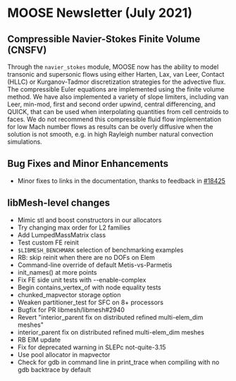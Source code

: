 # MOOSE Newsletter (July 2021)

## Compressible Navier-Stokes Finite Volume (CNSFV)

Through the `navier_stokes` module, MOOSE now has the ability to model transonic
and supersonic flows using either Harten, Lax, van Leer, Contact (HLLC) or
Kurganov-Tadmor discretization strategies for the advective flux. The
compressible Euler equations are implemented using the finite volume method. We
have also implemented a variety of slope limiters, including van Leer, min-mod,
first and second order upwind, central differencing, and QUICK, that can be used
when interpolating quantities from cell centroids to faces. We do not recommend
this compressible fluid flow implementation for low Mach number flows as results
can be overly diffusive when the solution is not smooth, e.g. in high Rayleigh
number natural convection simulations.

## Bug Fixes and Minor Enhancements

- Minor fixes to links in the documentation, thanks to feedback in [#18425](https://github.com/idaholab/moose/discussions/18425)

## libMesh-level changes

  - Mimic stl and boost constructors in our allocators
  - Try changing max order for L2 families
  - Add LumpedMassMatrix class
  - Test custom FE reinit
  - `$LIBMESH_BENCHMARK` selection of benchmarking examples
  - RB: skip reinit when there are no DOFs on Elem
  - Command-line override of default Metis-vs-Parmetis
  - init_names() at more points
  - Fix FE side unit tests with --enable-complex
  - Begin contains_vertex_of with node equality tests
  - chunked_mapvector storage option
  - Weaken partitioner_test for SFC on 8+ processors
  - Bugfix for PR libmesh/libmesh#2940
  - Revert "interior_parent fix on distributed refined multi-elem_dim meshes"
  - interior_parent fix on distributed refined multi-elem_dim meshes
  - RB EIM update
  - Fix for deprecated warning in SLEPc not-quite-3.15
  - Use pool allocator in mapvector
  - Check for gdb in command line in print_trace when compiling with no gdb backtrace by default
